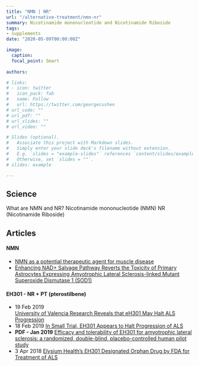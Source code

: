 ```yaml
---
title: "NMN | NR"
url: "/alternative-treatment/nmn-nr"
summary: Nicotinamide mononucleotide and Nicotinamide Riboside
tags:
- supplements
date: "2020-05-09T00:00:00Z"

image:
  caption:
  focal_point: Smart
  
authors: 

# links:
# - icon: twitter
#   icon_pack: fab
#   name: Follow
#   url: https://twitter.com/georgecushen
# url_code: ""
# url_pdf: ""
# url_slides: ""
# url_video: ""

# Slides (optional).
#   Associate this project with Markdown slides.
#   Simply enter your slide deck's filename without extension.
#   E.g. `slides = "example-slides"` references `content/slides/example-slides.md`.
#   Otherwise, set `slides = ""`.
# slides: example

---
```

## Science

What are NMN and NR?
Nicotinamide mononucleotide (NMN)
NR (Nicotinamide Riboside) 


## Articles
#### NMN
* [NMN as a potential therapeutic agent for muscle disease](https://www.nmn.com/news/nmn-as-potential-therapeutic-agent-for-muscle-disease)
* [Enhancing NAD+ Salvage Pathway Reverts the Toxicity of Primary Astrocytes Expressing Amyotrophic Lateral Sclerosis-linked Mutant Superoxide Dismutase 1 (SOD1)](https://www.ncbi.nlm.nih.gov/pubmed/27002158)

#### EH301 - NR + PT (pterostilbene)
* 19 Feb 2019  
  [University of Valencia Research Reveals that eH301 May Halt ALS Progression](https://www.trialsitenews.com/university-of-valencia-research-reveals-that-eh301-may-halt-als-progression/)
* 18 Feb 2019
  [In Small Trial, EH301 Appears to Halt Progression of ALS](https://www.alzforum.org/news/research-news/small-trial-eh301-appears-halt-progression-als)
* **PDF - Jan 2019**
  [Efficacy and tolerability of EH301 for amyotrophic lateral sclerosis: a randomized, double-blind, placebo-controlled human pilot study](./eh301_study.pdf)
* 3 Apr 2018
  [Elysium Health’s EH301 Designated Orphan Drug by FDA for Treatment of ALS](https://alsnewstoday.com/2018/04/03/eh301-granted-orphan-drug-designation-amyotrophic-lateral-sclerosis/) 
